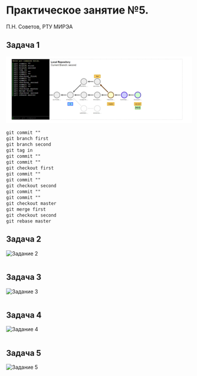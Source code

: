 # Практическое занятие №5.

П.Н. Советов, РТУ МИРЭА

## Задача 1

![Задание 1](https://github.com/teeeema/mingazutdinov.a.r/blob/main/prac_5/1.jpg)

```
git commit ""
git branch first
git branch second
git tag in
git commit ""
git commit ""
git checkout first
git commit ""
git commit ""
git checkout second
git commit ""
git commit ""
git checkout master
git merge first
git checkout second
git rebase master  
```

## Задача 2

![Задание 2](https://github.com/teeeema/mingazutdinov.a.r/blob/main/prac_5/2.jpg)

```

```

## Задача 3

![Задание 3](https://github.com/teeeema/mingazutdinov.a.r/blob/main/prac_5/3.jpg)

```

```

## Задача 4

![Задание 4](https://github.com/teeeema/mingazutdinov.a.r/blob/main/prac_5/4.jpg)

```

```

## Задача 5

![Задание 5](https://github.com/teeeema/mingazutdinov.a.r/blob/main/prac_5/5.jpg)

```

```
